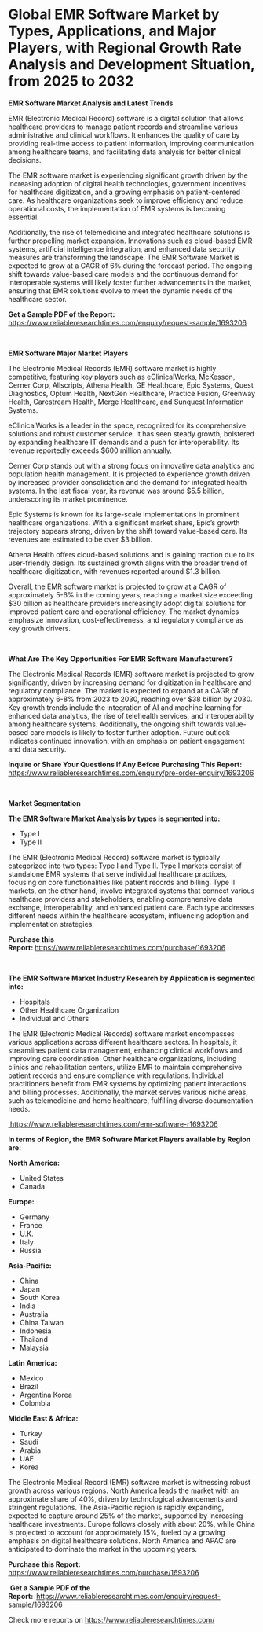 <p><h1>Global EMR Software Market by Types, Applications, and Major Players, with Regional Growth Rate Analysis and Development Situation, from 2025 to 2032</h1></p><p><strong>EMR Software Market Analysis and Latest Trends</strong></p>
<p><p>EMR (Electronic Medical Record) software is a digital solution that allows healthcare providers to manage patient records and streamline various administrative and clinical workflows. It enhances the quality of care by providing real-time access to patient information, improving communication among healthcare teams, and facilitating data analysis for better clinical decisions. </p><p>The EMR software market is experiencing significant growth driven by the increasing adoption of digital health technologies, government incentives for healthcare digitization, and a growing emphasis on patient-centered care. As healthcare organizations seek to improve efficiency and reduce operational costs, the implementation of EMR systems is becoming essential.</p><p>Additionally, the rise of telemedicine and integrated healthcare solutions is further propelling market expansion. Innovations such as cloud-based EMR systems, artificial intelligence integration, and enhanced data security measures are transforming the landscape. The EMR Software Market is expected to grow at a CAGR of 6% during the forecast period. The ongoing shift towards value-based care models and the continuous demand for interoperable systems will likely foster further advancements in the market, ensuring that EMR solutions evolve to meet the dynamic needs of the healthcare sector.</p></p>
<p><strong>Get a Sample PDF of the Report:&nbsp;</strong> <a href="https://www.reliableresearchtimes.com/enquiry/request-sample/1693206?utm_campaign=1940&utm_medium=2&utm_source=Github&utm_content=ia&utm_term=08012025&utm_id=emr-software">https://www.reliableresearchtimes.com/enquiry/request-sample/1693206</a></p>
<p>&nbsp;</p>
<p><strong>EMR Software Major Market Players</strong></p>
<p><p>The Electronic Medical Records (EMR) software market is highly competitive, featuring key players such as eClinicalWorks, McKesson, Cerner Corp, Allscripts, Athena Health, GE Healthcare, Epic Systems, Quest Diagnostics, Optum Health, NextGen Healthcare, Practice Fusion, Greenway Health, Carestream Health, Merge Healthcare, and Sunquest Information Systems. </p><p>eClinicalWorks is a leader in the space, recognized for its comprehensive solutions and robust customer service. It has seen steady growth, bolstered by expanding healthcare IT demands and a push for interoperability. Its revenue reportedly exceeds $600 million annually. </p><p>Cerner Corp stands out with a strong focus on innovative data analytics and population health management. It is projected to experience growth driven by increased provider consolidation and the demand for integrated health systems. In the last fiscal year, its revenue was around $5.5 billion, underscoring its market prominence.</p><p>Epic Systems is known for its large-scale implementations in prominent healthcare organizations. With a significant market share, Epic’s growth trajectory appears strong, driven by the shift toward value-based care. Its revenues are estimated to be over $3 billion.</p><p>Athena Health offers cloud-based solutions and is gaining traction due to its user-friendly design. Its sustained growth aligns with the broader trend of healthcare digitization, with revenues reported around $1.3 billion.</p><p>Overall, the EMR software market is projected to grow at a CAGR of approximately 5-6% in the coming years, reaching a market size exceeding $30 billion as healthcare providers increasingly adopt digital solutions for improved patient care and operational efficiency. The market dynamics emphasize innovation, cost-effectiveness, and regulatory compliance as key growth drivers.</p></p>
<p>&nbsp;</p>
<p><strong>What Are The Key Opportunities For EMR Software Manufacturers?</strong></p>
<p><p>The Electronic Medical Records (EMR) software market is projected to grow significantly, driven by increasing demand for digitization in healthcare and regulatory compliance. The market is expected to expand at a CAGR of approximately 6-8% from 2023 to 2030, reaching over $38 billion by 2030. Key growth trends include the integration of AI and machine learning for enhanced data analytics, the rise of telehealth services, and interoperability among healthcare systems. Additionally, the ongoing shift towards value-based care models is likely to foster further adoption. Future outlook indicates continued innovation, with an emphasis on patient engagement and data security.</p></p>
<p><strong>Inquire or Share Your Questions If Any Before Purchasing This Report:</strong> <a href="https://www.reliableresearchtimes.com/enquiry/pre-order-enquiry/1693206?utm_campaign=1940&utm_medium=2&utm_source=Github&utm_content=ia&utm_term=08012025&utm_id=emr-software">https://www.reliableresearchtimes.com/enquiry/pre-order-enquiry/1693206</a></p>
<p>&nbsp;</p>
<p><strong>Market Segmentation</strong></p>
<p><strong>The EMR Software Market Analysis by types is segmented into:</strong></p>
<p><ul><li>Type I</li><li>Type II</li></ul></p>
<p><p>The EMR (Electronic Medical Record) software market is typically categorized into two types: Type I and Type II. Type I markets consist of standalone EMR systems that serve individual healthcare practices, focusing on core functionalities like patient records and billing. Type II markets, on the other hand, involve integrated systems that connect various healthcare providers and stakeholders, enabling comprehensive data exchange, interoperability, and enhanced patient care. Each type addresses different needs within the healthcare ecosystem, influencing adoption and implementation strategies.</p></p>
<p><strong>Purchase this Report:&nbsp;</strong><a href="https://www.reliableresearchtimes.com/purchase/1693206?utm_campaign=1940&utm_medium=2&utm_source=Github&utm_content=ia&utm_term=08012025&utm_id=emr-software">https://www.reliableresearchtimes.com/purchase/1693206</a></p>
<p>&nbsp;</p>
<p><strong>The EMR Software Market Industry Research by Application is segmented into:</strong></p>
<p><ul><li>Hospitals</li><li>Other Healthcare Organization</li><li>Individual and Others</li></ul></p>
<p><p>The EMR (Electronic Medical Records) software market encompasses various applications across different healthcare sectors. In hospitals, it streamlines patient data management, enhancing clinical workflows and improving care coordination. Other healthcare organizations, including clinics and rehabilitation centers, utilize EMR to maintain comprehensive patient records and ensure compliance with regulations. Individual practitioners benefit from EMR systems by optimizing patient interactions and billing processes. Additionally, the market serves various niche areas, such as telemedicine and home healthcare, fulfilling diverse documentation needs.</p></p>
<p><a href="https://www.reliableresearchtimes.com/emr-software-r1693206?utm_campaign=1940&utm_medium=2&utm_source=Github&utm_content=ia&utm_term=08012025&utm_id=emr-software">&nbsp;https://www.reliableresearchtimes.com/emr-software-r1693206</a></p>
<p><strong>In terms of Region, the EMR Software Market Players available by Region are:</strong></p>
<p>
    <p> <strong> North America: </strong>
        <ul>
            <li>United States</li>
            <li>Canada</li>
        </ul>
        </p> 
    <p> <strong> Europe: </strong>
        <ul>
            <li>Germany</li>
            <li>France</li>
            <li>U.K.</li>
            <li>Italy</li>
            <li>Russia</li>
        </ul>
        </p> 
    <p> <strong> Asia-Pacific: </strong>
        <ul>
            <li>China</li>
            <li>Japan</li>
            <li>South Korea</li>
            <li>India</li>
            <li>Australia</li>
            <li>China Taiwan</li>
            <li>Indonesia</li>
            <li>Thailand</li>
            <li>Malaysia</li>
        </ul>
        </p> 
    <p> <strong> Latin America: </strong>
        <ul>
            <li>Mexico</li>
            <li>Brazil</li>
            <li>Argentina Korea</li>
            <li>Colombia</li>
        </ul>
        </p> 
    <p> <strong> Middle East & Africa: </strong>
        <ul>
            <li>Turkey</li>
            <li>Saudi</li>
            <li>Arabia</li>
            <li>UAE</li>
            <li>Korea</li>
        </ul>
    </p>
    </p>
<p><p>The Electronic Medical Record (EMR) software market is witnessing robust growth across various regions. North America leads the market with an approximate share of 40%, driven by technological advancements and stringent regulations. The Asia-Pacific region is rapidly expanding, expected to capture around 25% of the market, supported by increasing healthcare investments. Europe follows closely with about 20%, while China is projected to account for approximately 15%, fueled by a growing emphasis on digital healthcare solutions. North America and APAC are anticipated to dominate the market in the upcoming years.</p></p>
<p><strong>Purchase this Report: </strong><a href="https://www.reliableresearchtimes.com/purchase/1693206?utm_campaign=1940&utm_medium=2&utm_source=Github&utm_content=ia&utm_term=08012025&utm_id=emr-software">https://www.reliableresearchtimes.com/purchase/1693206</a></p>
<p>&nbsp;<strong>Get a Sample PDF of the Report:&nbsp;&nbsp;</strong><a href="https://www.reliableresearchtimes.com/enquiry/request-sample/1693206?utm_campaign=1940&utm_medium=2&utm_source=Github&utm_content=ia&utm_term=08012025&utm_id=emr-software">https://www.reliableresearchtimes.com/enquiry/request-sample/1693206</a></p>
<p><strong></strong></p>
<p>Check more reports on <a href="https://www.reliableresearchtimes.com/?utm_campaign=1940&utm_medium=2&utm_source=Github&utm_content=ia&utm_term=08012025&utm_id=emr-software">https://www.reliableresearchtimes.com/</a></p>